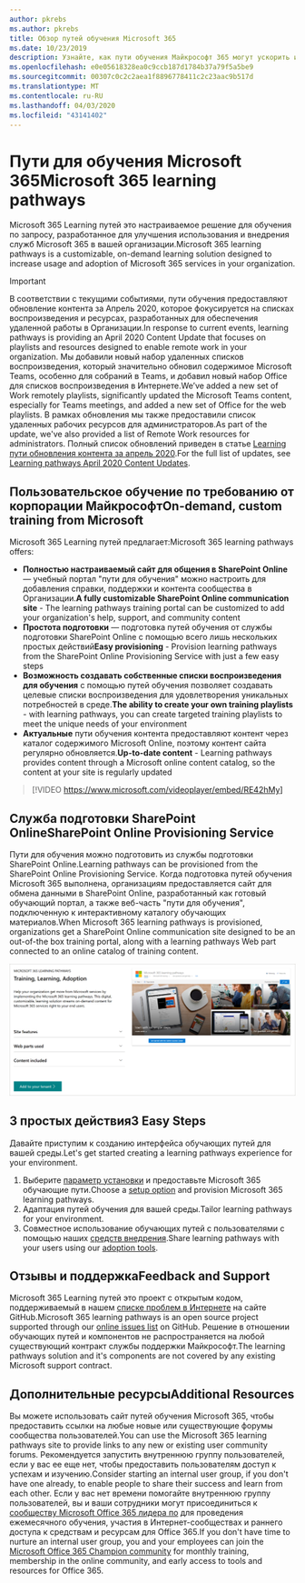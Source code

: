 ```yaml
---
author: pkrebs
ms.author: pkrebs
title: Обзор путей обучения Microsoft 365
ms.date: 10/23/2019
description: Узнайте, как пути обучения Майкрософт 365 могут ускорить использование и внедрение служб Microsoft 365 в вашей организации. Обучающие пути включают настраиваемую веб-часть SharePoint Online и современный сайт обучения для общения в SharePoint Online, который легко подготовить к работе с клиентом Microsoft 365.
ms.openlocfilehash: e0e05618328ea0c9ccb187d1784b37a79f5a5be9
ms.sourcegitcommit: 00307c0c2c2aea1f8896778411c2c23aac9b517d
ms.translationtype: MT
ms.contentlocale: ru-RU
ms.lasthandoff: 04/03/2020
ms.locfileid: "43141402"
---
```

# <a name="microsoft-365-learning-pathways"></a><span data-ttu-id="dab7c-104">Пути для обучения Microsoft 365</span><span class="sxs-lookup"><span data-stu-id="dab7c-104">Microsoft 365 learning pathways</span></span> 
<span data-ttu-id="dab7c-105">Microsoft 365 Learning путей это настраиваемое решение для обучения по запросу, разработанное для улучшения использования и внедрения служб Microsoft 365 в вашей организации.</span><span class="sxs-lookup"><span data-stu-id="dab7c-105">Microsoft 365 learning pathways is a customizable, on-demand learning solution designed to increase usage and adoption of Microsoft 365 services in your organization.</span></span>    

> [!IMPORTANT]
> <span data-ttu-id="dab7c-106">В соответствии с текущими событиями, пути обучения предоставляют обновление контента за Апрель 2020, которое фокусируется на списках воспроизведения и ресурсах, разработанных для обеспечения удаленной работы в Организации.</span><span class="sxs-lookup"><span data-stu-id="dab7c-106">In response to current events, learning pathways is providing an April 2020 Content Update that focuses on playlists and resources designed to enable remote work in your organization.</span></span> <span data-ttu-id="dab7c-107">Мы добавили новый набор удаленных списков воспроизведения, который значительно обновил содержимое Microsoft Teams, особенно для собраний в Teams, и добавил новый набор Office для списков воспроизведения в Интернете.</span><span class="sxs-lookup"><span data-stu-id="dab7c-107">We’ve added a new set of Work remotely playlists, significantly updated the Microsoft Teams content, especially for Teams meetings, and added a new set of Office for the web playlists.</span></span> <span data-ttu-id="dab7c-108">В рамках обновления мы также предоставили список удаленных рабочих ресурсов для администраторов.</span><span class="sxs-lookup"><span data-stu-id="dab7c-108">As part of the update, we've also provided a list of Remote Work resources for administrators.</span></span> <span data-ttu-id="dab7c-109">Полный список обновлений приведен в статье [Learning пути обновления контента за апрель 2020](custom_contentupdates.md).</span><span class="sxs-lookup"><span data-stu-id="dab7c-109">For the full list of updates, see [Learning pathways April 2020 Content Updates](custom_contentupdates.md).</span></span>   

## <a name="on-demand-custom-training-from-microsoft"></a><span data-ttu-id="dab7c-110">Пользовательское обучение по требованию от корпорации Майкрософт</span><span class="sxs-lookup"><span data-stu-id="dab7c-110">On-demand, custom training from Microsoft</span></span>

<span data-ttu-id="dab7c-111">Microsoft 365 Learning путей предлагает:</span><span class="sxs-lookup"><span data-stu-id="dab7c-111">Microsoft 365 learning pathways offers:</span></span>

- <span data-ttu-id="dab7c-112">**Полностью настраиваемый сайт для общения в SharePoint Online** — учебный портал "пути для обучения" можно настроить для добавления справки, поддержки и контента сообщества в Организации.</span><span class="sxs-lookup"><span data-stu-id="dab7c-112">**A fully customizable SharePoint Online communication site** - The learning pathways training portal can be customized to add your organization's help, support, and community content</span></span>
- <span data-ttu-id="dab7c-113">**Простота подготовки** — подготовка путей обучения от службы подготовки SharePoint Online с помощью всего лишь нескольких простых действий</span><span class="sxs-lookup"><span data-stu-id="dab7c-113">**Easy provisioning** - Provision learning pathways from the SharePoint Online Provisioning Service with just a few easy steps</span></span>
- <span data-ttu-id="dab7c-114">**Возможность создавать собственные списки воспроизведения для обучения** с помощью путей обучения позволяет создавать целевые списки воспроизведения для удовлетворения уникальных потребностей в среде.</span><span class="sxs-lookup"><span data-stu-id="dab7c-114">**The ability to create your own training playlists** - with learning pathways, you can create targeted training playlists to meet the unique needs of your environment</span></span>
- <span data-ttu-id="dab7c-115">**Актуальные** пути обучения контента предоставляют контент через каталог содержимого Microsoft Online, поэтому контент сайта регулярно обновляется.</span><span class="sxs-lookup"><span data-stu-id="dab7c-115">**Up-to-date content** - Learning pathways provides content through a Microsoft online content catalog, so the content at your site is regularly updated</span></span>

> [!VIDEO https://www.microsoft.com/videoplayer/embed/RE42hMy]

## <a name="sharepoint-online-provisioning-service"></a><span data-ttu-id="dab7c-116">Служба подготовки SharePoint Online</span><span class="sxs-lookup"><span data-stu-id="dab7c-116">SharePoint Online Provisioning Service</span></span> 
<span data-ttu-id="dab7c-117">Пути для обучения можно подготовить из службы подготовки SharePoint Online.</span><span class="sxs-lookup"><span data-stu-id="dab7c-117">Learning pathways can be provisioned from the SharePoint Online Provisioning Service.</span></span> <span data-ttu-id="dab7c-118">Когда подготовка путей обучения Microsoft 365 выполнена, организациям предоставляется сайт для обмена данными в SharePoint Online, разработанный как готовый обучающий портал, а также веб-часть "пути для обучения", подключенную к интерактивному каталогу обучающих материалов.</span><span class="sxs-lookup"><span data-stu-id="dab7c-118">When Microsoft 365 learning pathways is provisioned, organizations get a SharePoint Online communication site designed to be an out-of-the box training portal, along with a learning pathways Web part connected to an online catalog of training content.</span></span> 

![кг-провисион. png](media/cg-provision.png)

## <a name="3-easy-steps"></a><span data-ttu-id="dab7c-120">3 простых действия</span><span class="sxs-lookup"><span data-stu-id="dab7c-120">3 Easy Steps</span></span>
<span data-ttu-id="dab7c-121">Давайте приступим к созданию интерфейса обучающих путей для вашей среды.</span><span class="sxs-lookup"><span data-stu-id="dab7c-121">Let's get started creating a learning pathways experience for your environment.</span></span>
1. <span data-ttu-id="dab7c-122">Выберите [параметр установки](custom_setupoptions.md) и предоставьте Microsoft 365 обучающие пути.</span><span class="sxs-lookup"><span data-stu-id="dab7c-122">Choose a [setup option](custom_setupoptions.md) and provision Microsoft 365 learning pathways.</span></span>  
2. <span data-ttu-id="dab7c-123">Адаптация путей обучения для вашей среды.</span><span class="sxs-lookup"><span data-stu-id="dab7c-123">Tailor learning pathways for your environment.</span></span>
3. <span data-ttu-id="dab7c-124">Совместное использование обучающих путей с пользователями с помощью наших [средств внедрения](driveadoption.md).</span><span class="sxs-lookup"><span data-stu-id="dab7c-124">Share learning pathways with your users using our [adoption tools](driveadoption.md).</span></span>

## <a name="feedback-and-support"></a><span data-ttu-id="dab7c-125">Отзывы и поддержка</span><span class="sxs-lookup"><span data-stu-id="dab7c-125">Feedback and Support</span></span>

<span data-ttu-id="dab7c-126">Microsoft 365 Learning путей это проект с открытым кодом, поддерживаемый в нашем [списке проблем в Интернете](https://aka.ms/CustomLearningHelp) на сайте GitHub.</span><span class="sxs-lookup"><span data-stu-id="dab7c-126">Microsoft 365 learning pathways is an open source project supported through our [online issues list](https://aka.ms/CustomLearningHelp) on GitHub.</span></span> <span data-ttu-id="dab7c-127">Решение в отношении обучающих путей и компонентов не распространяется на любой существующий контракт службы поддержки Майкрософт.</span><span class="sxs-lookup"><span data-stu-id="dab7c-127">The learning pathways solution and it's components are not covered by any existing Microsoft support contract.</span></span>  

## <a name="additional-resources"></a><span data-ttu-id="dab7c-128">Дополнительные ресурсы</span><span class="sxs-lookup"><span data-stu-id="dab7c-128">Additional Resources</span></span>
<span data-ttu-id="dab7c-129">Вы можете использовать сайт путей обучения Microsoft 365, чтобы предоставить ссылки на любые новые или существующие форумы сообщества пользователей.</span><span class="sxs-lookup"><span data-stu-id="dab7c-129">You can use the Microsoft 365 learning pathways site to provide links to any new or existing user community forums.</span></span> <span data-ttu-id="dab7c-130">Рекомендуется запустить внутреннюю группу пользователей, если у вас ее еще нет, чтобы предоставить пользователям доступ к успехам и изучению.</span><span class="sxs-lookup"><span data-stu-id="dab7c-130">Consider starting an internal user group, if you don't have one already, to enable people to share their success and learn from each other.</span></span>  <span data-ttu-id="dab7c-131">Если у вас нет времени помогайте внутреннюю группу пользователей, вы и ваши сотрудники могут присоединиться к [сообществу Microsoft Office 365 лидера по](https://aka.ms/O365Champions) для проведения ежемесячного обучения, участия в Интернет-сообществах и раннего доступа к средствам и ресурсам для Office 365.</span><span class="sxs-lookup"><span data-stu-id="dab7c-131">If you don't have time to nurture an internal user group, you and your employees can join the [Microsoft Office 365 Champion community](https://aka.ms/O365Champions) for monthly training, membership in the online community, and early access to tools and resources for Office 365.</span></span>